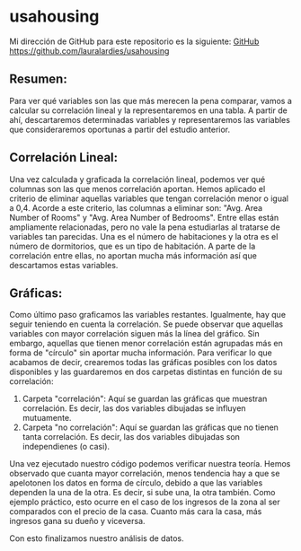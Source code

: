 # usahousing

Mi dirección de GitHub para este repositorio es la siguiente: [GitHub](https://github.com/lauralardies/usahousing)
https://github.com/lauralardies/usahousing

## Resumen: 
Para ver qué variables son las que más merecen la pena comparar, vamos a calcular su correlación lineal y la representaremos en una tabla. A partir de ahí, descartaremos determinadas variables y representaremos las variables que consideraremos oportunas a partir del estudio anterior.

## Correlación Lineal:
Una vez calculada y graficada la correlación lineal, podemos ver qué columnas son las que menos correlación aportan. Hemos aplicado el criterio de eliminar aquellas variables que tengan correlación menor o igual a 0,4. Acorde a este criterio, las columnas a eliminar son: "Avg. Area Number of Rooms" y "Avg. Area Number of Bedrooms". Entre ellas están ampliamente relacionadas, pero no vale la pena estudiarlas al tratarse de variables tan parecidas. Una es el número de habitaciones y la otra es el número de dormitorios, que es un tipo de habitación. A parte de la correlación entre ellas, no aportan mucha más información así que descartamos estas variables.

## Gráficas: 
Como último paso graficamos las variables restantes. Igualmente, hay que seguir teniendo en cuenta la correlación. Se puede observar que aquellas variables con mayor correlación siguen más la línea del gráfico. Sin embargo, aquellas que tienen menor correlación están agrupadas más en forma de "círculo" sin aportar mucha información. Para verificar lo que acabamos de decir, crearemos todas las gráficas posibles con los datos disponibles y las guardaremos en dos carpetas distintas en función de su correlación:
1) Carpeta "correlación": Aquí se guardan las gráficas que muestran correlación. Es decir, las dos variables dibujadas se influyen mutuamente.
2) Carpeta "no correlación":  Aquí se guardan las gráficas que no tienen tanta correlación. Es decir, las dos variables dibujadas son independienes (o casi).

Una vez ejecutado nuestro código podemos verificar nuestra teoría. Hemos observado que cuanta mayor correlación, menos tendencia hay a que se apelotonen los datos en forma de círculo, debido a que las variables dependen la una de la otra. Es decir, si sube una, la otra también. Como ejemplo práctico, esto ocurre en el caso de los ingresos de la zona al ser comparados con el precio de la casa. Cuanto más cara la casa, más ingresos gana su dueño y viceversa.

Con esto finalizamos nuestro análisis de datos.
